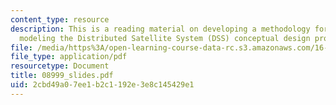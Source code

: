 ```yaml
---
content_type: resource
description: This is a reading material on developing a methodology for mathematically
  modeling the Distributed Satellite System (DSS) conceptual design problem.
file: /media/https%3A/open-learning-course-data-rc.s3.amazonaws.com/16-892j-space-system-architecture-and-design-fall-2004/2cbd49a07ee1b2c1192e3e8c145429e1_08999_slides.pdf
file_type: application/pdf
resourcetype: Document
title: 08999_slides.pdf
uid: 2cbd49a0-7ee1-b2c1-192e-3e8c145429e1
---
```

